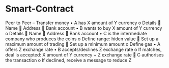 # Smart-Contract
Peer to Peer – Transfer money
•	A has X amount of Y currency
o	Details
	Name
	Address
	Bank account 
•	B wants to buy X amount of Y currency
o	Details
	Name
	Address
	Bank account 
•	C is the intermediate company who produces the coins
o	Define range: hiden value
	Set up a maximum amount of trading
	Set up a minimum amount
o	Define gas
•	A offers Z exchange rate
•	B accepts/declines Z exchange rate
o	If matches, deal is accepted: X amount of Y currency + Z exchange rate
	C authorises the transaction
o	If declined, receive a message to reduce Z
